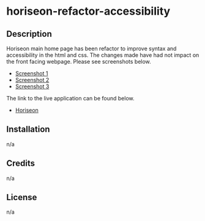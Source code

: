 # horiseon-refactor-accessibility

## Description
Horiseon main home page has been refactor to improve syntax and accessibility in the html and css. The changes made have had not impact on the front facing webpage. Please see screenshots below.

* [Screenshot 1](./assets/images/screenshot-1.png)
* [Screenshot 2](./assets/images/screenshot-2.png)
* [Screenshot 3](./assets/images/screenshot-3.png)

The link to the live application can be found below.

* [Horiseon](https://kelseyra.github.io/horiseon-refactor-accessibility/)

## Installation 
n/a

## Credits
n/a

## License
n/a
